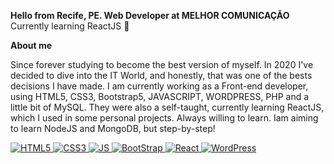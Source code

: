 **Hello from Recife, PE. Web Developer at MELHOR COMUNICAÇÃO** 
Currently learning ReactJS 🤖

**About me**

Since forever studying to become the best version of myself. In 2020 I've decided to dive into the IT World, and honestly, that was one of the bests decisions I have made.
I am currently working as a Front-end developer, using HTML5, CSS3, Bootstrap5, JAVASCRIPT, WORDPRESS, PHP and a little bit of MySQL.
They were also a self-taught, currently learning ReactJS, which I used in some personal projects. Always willing to learn.
Iam aiming to learn NodeJS and MongoDB, but step-by-step!


   <a href="https://developer.mozilla.org/en-US/docs/Web/HTML" target="_blank">
    <img alt="HTML5" src="https://img.shields.io/badge/HTML5-E34F26?style=for-the-badge&logo=html5&logoColor=white" />
    </a>
    <a href="https://developer.mozilla.org/en-US/docs/Web/CSS" target="_blank">
    <img alt="CSS3" src="https://img.shields.io/badge/CSS3-1572B6?style=for-the-badge&logo=css3&logoColor=white"/>
    </a>
    <a href="https://www.javascript.com/" target="_blank">
    <img alt="JS" src="https://img.shields.io/badge/JavaScript-F7DF1E?style=for-the-badge&logo=javascript&logoColor=black"/>
    </a>
    <a href="https://getbootstrap.com/" target="_blank">
    <img alt="BootStrap" src="https://img.shields.io/badge/Bootstrap-563D7C?style=for-the-badge&logo=bootstrap&logoColor=white"/>
    </a>
    <a href="https://pt-br.reactjs.org" target="_blank">
    <img alt="React" src="https://img.shields.io/badge/react-%2320232a.svg?style=for-the-badge&logo=react&logoColor=%2361DAFB"/>
    </a>
    <a href="wordpress.com" target="_blank">
    <img alt="WordPress" src="https://img.shields.io/badge/WordPress-%23117AC9.svg?style=for-the-badge&logo=WordPress&logoColor=white"/>
    </a>
          
   
 
